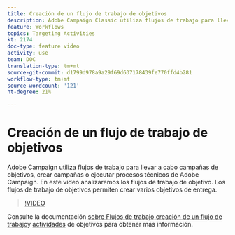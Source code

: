 ```yaml
---
title: Creación de un flujo de trabajo de objetivos
description: Adobe Campaign Classic utiliza flujos de trabajo para llevar a cabo campañas de objetivos, crear campañas o ejecutar procesos técnicos de Adobe Campaign. En este vídeo analizaremos los flujos de trabajo de objetivo. Los flujos de trabajo de objetivos permiten crear varios objetivos de entrega.
feature: Workflows
topics: Targeting Activities
kt: 2174
doc-type: feature video
activity: use
team: DOC
translation-type: tm+mt
source-git-commit: d1799d978a9a29f69d637178439fe770ffd4b281
workflow-type: tm+mt
source-wordcount: '121'
ht-degree: 21%

---
```



# Creación de un flujo de trabajo de objetivos

Adobe Campaign utiliza flujos de trabajo para llevar a cabo campañas de objetivos, crear campañas o ejecutar procesos técnicos de Adobe Campaign. En este vídeo analizaremos los flujos de trabajo de objetivo. Los flujos de trabajo de objetivos permiten crear varios objetivos de entrega.

>[!VIDEO](https://video.tv.adobe.com/v/25605?quality=12)

Consulte la documentación [sobre Flujos de trabajo](https://docs.adobe.com/content/help/en/campaign-classic/using/automating-with-workflows/introduction/about-workflows.html),[creación de un flujo de trabajo](https://helpx.adobe.com/campaign/kt/acc/using/acc-creating-a-workflow-in-a-campaign-video.html)y [actividades](https://docs.adobe.com/content/help/en/campaign-classic/using/automating-with-workflows/targeting-activities/about-targeting-activities.html) de objetivos para obtener más información.

